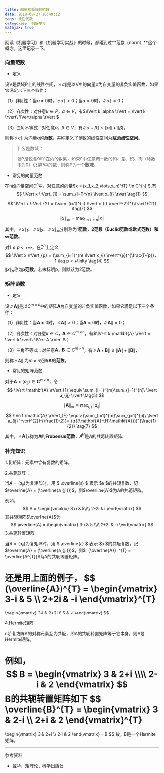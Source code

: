 ```yaml
---
title: 向量和矩阵的范数
date: 2018-08-27 18:49:12
tags: 线性代数
categories: 机器学习
mathjax: true
---
```


阅读《机器学习》和《机器学习实战》的时候，都碰到过**范数（norm）**这个概念，这里记录一下。

<!--more-->

### 向量范数

* 定义

设V是数域P上的线性空间，$\lVert \alpha \rVert$是以V中的向量$\alpha$为自变量的非负实值函数，如果它满足以下三个条件：

（1）非负性：当$\alpha \neq 0$时，$\lVert \alpha \rVert > 0$；当$\alpha = 0$时，$\lVert \alpha \rVert = 0$；

（2）齐次性：对任意$k \in P，\alpha \in V$，有$\lVert k \alpha \rVert = \lvert k \rvert\ \lVert\alpha \rVert $；

（3）三角不等式：对任意$\alpha，\beta \in V$，有$\lVert \alpha + \beta \rVert \leq \lVert \alpha \rVert + \lVert \beta \rVert$，

则称$\lVert \alpha \rVert$ 为向量$\alpha$的**范数**，并称定义了范数的线性空间为**赋范线性空间**。

> 什么是数域？
>
> 设P是包含0和1在内的数集，如果P中任意两个数的和、差、积、商（除数不为0）仍是P中的数，则称P为一个**数域**。

* 常见的向量范数

在n维向量空间$C^n$中，对任意的向量$x = (x_1,x_2,\dots,x_n)^{T} \in C^{n} $,有
$$
\lVert x \rVert_{1} = \sum_{i=1}^{n} \lvert x_{i} \rvert \tag{1}
$$

$$
\lVert x \rVert_{2} = (\sum_{i=1}^{n} \lvert x_{i} \rvert^{2})^{\frac{1}{2}} \tag{2}
$$

$$
\lVert x \rVert_{\infty} = \max_{1 \leq i \leq n} \lvert x_{i} \rvert \tag{3}
$$

其中，$\lVert x \rVert_{1}、\lVert x \rVert_{2}、\lVert x \rVert_{\infty}$分别称为**1范数，2范数（Euclid范数或欧式范数）和$\infty$范数**。

对$1\leq p < +\infty$，在$C^{n}$上定义
$$
\lVert x \rVert_{p} = (\sum_{i=1}^{n} \lvert x_{i} \rvert^{p})^{\frac{1}{p}}，1 \leq p < +\infty \tag{4}
$$
$\lVert x \rVert_{p}$称为**p范数**。若未标明p，则默认为2范数。

### 矩阵范数

* 定义

设$\lVert \mathbf{A} \rVert$是以$C^{m \times n}$中的矩阵$\mathbf{A}$为自变量的非负实值函数，如果它满足以下三个条件：

（1）非负性：当$\mathbf{A} \neq 0$时，$\lVert \mathbf{A} \rVert> 0$；当$\mathbf{A}= 0$时，$\lVert \mathbf{A} \rVert = 0$；

（2）齐次性：对任意$k \in C，\mathbf{A} \in C^{m \times n}$，有$\lVert k \mathbf{A} \rVert = \lvert k \rvert\ \lVert A \rVert $；

（3）三角不等式：对任意$\mathbf{A}，\mathbf{B} \in C^{m \times n}$，有$\lVert \mathbf{A} + \mathbf{B} \rVert \leq \lVert \mathbf{A} \rVert + \lVert \mathbf{B} \rVert$，

则称$\lVert \mathbf{A} \rVert$ 为$m \times n$矩阵$\mathbf{A}$的**范数**。

* 常见的矩阵范数

对于$\mathbf{A} = (a_{ij}) \in \mathbf{C}^{m \times n}$，令
$$
\lVert \mathbf{A} \rVert_{1} \equiv \sum_{i=1}^{m}\sum_{j=1}^{n}\ \lvert a_{ij} \rvert \tag{5}
$$

$$
\lVert \mathbf{A} \rVert_{\infty} \equiv \max_{i,\ j}\ \lvert a_{ij} \rvert \tag{6}
$$

$$
\lVert \mathbf{A} \rVert_{F} \equiv (\sum_{i=1}^{m}\sum_{j=1}^{n}\ \lvert a_{ij} \rvert^{2})^{\frac{1}{2}}= (tr({\mathbf{A}^{H}\mathbf{A}}))^{\frac{1}{2}} \tag{7}
$$

其中，$\lVert \mathbf{A} \rVert_{F}$称为$\mathbf{A}$的**Frobenius范数**，$A^{H}$是$A$的共轭转置矩阵。

### 补充知识

1.复矩阵：元素中含有复数的矩阵。

2.共轭矩阵：

当$A=(a_{ij})$为复矩阵时，用 $ \overline{a} $ 表示 $a $的共轭复数，记 $\overline{A} = (\overline{a_{ji}})$，则$\overline{A}$为A的共轭矩阵。

例如，
$$
A = 
\begin{vmatrix}
3+i & 5\\\\
2-2i & i
\end{vmatrix}
$$
其共轭矩阵$\overline{A}$为
$$
\overline{A} = 
\begin{vmatrix}
3-i & 5 \\\\
2+2i & -i
\end{vmatrix}
$$
3.共轭转置矩阵

当$A=(a_{ij})$为复矩阵时，用 $ \overline{a} $ 表示 $a $的共轭复数，记 $\overline{A} = (\overline{a_{ji}})$，则$（\overline{A}）^{T} = \overline{A^{T}}$为A的共轭转置矩阵。

还是用上面的例子，
$$
(\overline{A})^{T}  =
\begin{vmatrix}
3-i & 5 \\\\
2+2i & -i
\end{vmatrix}^{T} 
 =
\begin{vmatrix}
3-i & 2+2i \\\\
5 & -i
\end{vmatrix}
$$


4.Hermite矩阵

n阶复方阵A的对称元素互为共轭，即A的共轭转置矩阵等于它本身，则A是Hermite矩阵。

例如，
$$
B = 
\begin{vmatrix}
3 & 2+i \\\\
2-i & 2
\end{vmatrix}
$$
B的共轭转置矩阵如下
$$
\overline{B}^{T} =
\begin{vmatrix}
3 & 2-i \\\\
2+i & 2
\end{vmatrix}^{T} 
=
\begin{vmatrix}
3 & 2+i \\\\
2-i & 2
\end{vmatrix} = B
$$
故，B是一个Hermite矩阵。

<hr>

参考资料

* 戴华，矩阵论，科学出版社